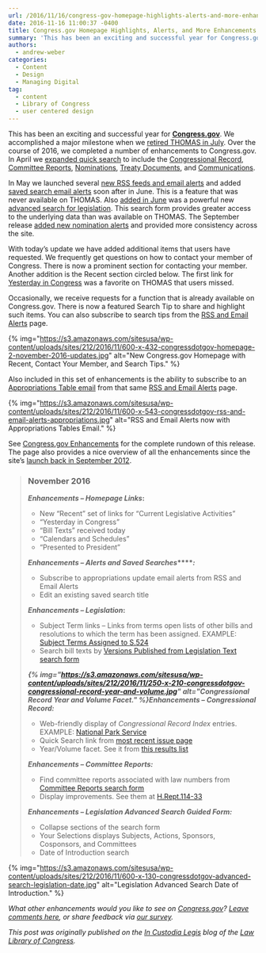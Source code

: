 ```yaml
---
url: /2016/11/16/congress-gov-homepage-highlights-alerts-and-more-enhancements/
date: 2016-11-16 11:00:37 -0400
title: Congress.gov Homepage Highlights, Alerts, and More Enhancements
summary: 'This has been an exciting and successful year for Congress.gov. We accomplished a major milestone when we retired THOMAS in July. Over the course of 2016, we completed a number of enhancements to Congress.gov. In April we expanded quick search to include the Congressional Record, Committee Reports, Nominations, Treaty Documents, and Communications. In May we launched several new RSS feeds and'
authors:
  - andrew-weber
categories:
  - Content
  - Design
  - Managing Digital
tag:
  - content
  - Library of Congress
  - user centered design
---
```


This has been an exciting and successful year for [**Congress.gov**](https://www.congress.gov/?loclr=bloglaw). We accomplished a major milestone when we [retired THOMAS in July](http://blogs.gov.gov/law/2016/07/time-to-say-goodbye-to-thomas/?loclr=bloglaw). Over the course of 2016, we completed a number of enhancements to Congress.gov. In April we [expanded quick search](http://blogs.gov.gov/law/2016/04/congress-gov-spring-cleaning-expanded-quick-search/?loclr=bloglaw) to include the [Congressional Record](https://www.congress.gov/quick-search/congressional-record?loclr=bloglaw), [Committee Reports](https://www.congress.gov/quick-search/committee-reports?loclr=bloglaw), [Nominations](https://www.congress.gov/quick-search/nominations?loclr=bloglaw), [Treaty Documents](https://www.congress.gov/quick-search/treaty-documents?loclr=bloglaw), and [Communications](https://www.congress.gov/quick-search/communications?loclr=bloglaw).

In May we launched several [new RSS feeds and email alerts](http://blogs.gov.gov/law/2016/05/new-email-alerts-and-rss-feeds-on-congress-gov/?loclr=bloglaw) and added [saved search email alerts](http://blogs.gov.gov/law/2016/06/new-saved-search-email-alerts-on-congress-gov/?loclr=bloglaw) soon after in June. This is a feature that was never available on THOMAS. Also [added in June](http://blogs.gov.gov/law/2016/06/new-congress-gov-enhancements-including-advanced-search/?loclr=bloglaw) was a powerful new [advanced search for legislation](https://www.congress.gov/advanced-search/legislation?loclr=bloglaw). This search form provides greater access to the underlying data than was available on THOMAS. The September release [added new nomination alerts](http://blogs.gov.gov/law/2016/09/recess-revisions-congress-gov-clean-up-and-enhancements/?loclr=bloglaw) and provided more consistency across the site.

With today’s update we have added additional items that users have requested. We frequently get questions on how to contact your member of Congress. There is now a prominent section for contacting your member. Another addition is the Recent section circled below. The first link for [Yesterday in Congress](https://www.congress.gov/bills-with-chamber-action/browse-by-date?loclr=bloglaw) was a favorite on THOMAS that users missed.

Occasionally, we receive requests for a function that is already available on Congress.gov. There is now a featured Search Tip to share and highlight such items. You can also subscribe to search tips from the <a href="https://www.congress.gov/rss?loclr=bloglaw" rel="nofollow">RSS and Email Alerts</a> page.

{% img="https://s3.amazonaws.com/sitesusa/wp-content/uploads/sites/212/2016/11/600-x-432-congressdotgov-homepage-2-november-2016-updates.jpg" alt="New Congress.gov Homepage with Recent, Contact Your Member, and Search Tips." %}

Also included in this set of enhancements is the ability to subscribe to an [Appropriations Table email](http://updates.gov.gov/accounts/USLOC/subscriber/new?topic_id=USLOC_152) from that same <a href="https://www.congress.gov/rss?loclr=bloglaw" rel="nofollow">RSS and Email Alerts</a> page.

{% img="https://s3.amazonaws.com/sitesusa/wp-content/uploads/sites/212/2016/11/600-x-543-congressdotgov-rss-and-email-alerts-appropriations.jpg" alt="RSS and Email Alerts now with Appropriations Tables Email." %}

See [Congress.gov Enhancements](https://www.congress.gov/about/enhancements?loclr=bloglaw) for the complete rundown of this release. The page also provides a nice overview of all the enhancements since the site’s [launch back in September 2012](http://blogs.gov.gov/law/2012/09/introducing-congress-gov/?loclr=bloglaw).

> ### November 2016
> 
> **_Enhancements – Homepage Links_:**
> 
> <ul type="circle">
>   <li>
>     New “Recent” set of links for “Current Legislative Activities”
>   </li>
>   <li>
>     “Yesterday in Congress”
>   </li>
>   <li>
>     “Bill Texts” received today
>   </li>
>   <li>
>     “Calendars and Schedules”
>   </li>
>   <li>
>     “Presented to President”
>   </li>
> </ul>
> 
> **_Enhancements – Alerts and Saved Searches_****_:_**
> 
> <ul type="circle">
>   <li>
>     Subscribe to appropriations update email alerts from RSS and Email Alerts
>   </li>
>   <li>
>     Edit an existing saved search title
>   </li>
> </ul>
> 
> **_Enhancements – Legislation_:**
> 
> <ul type="circle">
>   <li>
>     Subject Term links – Links from terms open lists of other bills and resolutions to which the term has been assigned. EXAMPLE: <a href="https://www.congress.gov/bill/114th-congress/senate-bill/524/subjects?loclr=bloglaw">Subject Terms Assigned to S.524</a>
>   </li>
>   <li>
>     Search bill texts by <a href="https://www.congress.gov/quick-search/legislation-text?loclr=bloglaw">Versions Published from Legislation Text search form</a>
>   </li>
> </ul>
> 
> **_{% img="https://s3.amazonaws.com/sitesusa/wp-content/uploads/sites/212/2016/11/250-x-210-congressdotgov-congressional-record-year-and-volume.jpg" alt="Congressional Record Year and Volume Facet." %}Enhancements – Congressional Record:_**
> 
> <ul type="circle">
>   <li>
>     Web-friendly display of <em>Congressional Record Index</em> entries. EXAMPLE: <a href="https://www.congress.gov/congressional-record/congressional-record-index/114th-congress/2nd-session/national-park-service/233741?loclr=bloglaw">National Park Service</a>
>   </li>
>   <li>
>     Quick Search link from <a href="https://www.congress.gov/congressional-record?loclr=bloglaw">most recent issue page</a>
>   </li>
>   <li>
>     Year/Volume facet. See it from <a href="https://www.congress.gov/search?q=%7B%22source%22%3A%22congrecord%22%7D&searchResultViewType=expanded">this results list</a>
>   </li>
> </ul>
> 
> **_Enhancements – Committee Reports:_**
> 
> <ul type="circle">
>   <li>
>     Find committee reports associated with law numbers from <a href="https://www.congress.gov/quick-search/committee-reports?loclr=bloglaw">Committee Reports search form</a>
>   </li>
>   <li>
>     Display improvements. See them at <a href="https://www.congress.gov/congressional-report/114th-congress/house-report/33?loclr=bloglaw">H.Rept.114-33</a>
>   </li>
> </ul>
> 
> **_Enhancements – Legislation Advanced Search Guided Form:_**
> 
> <ul type="circle">
>   <li>
>     Collapse sections of the search form
>   </li>
>   <li>
>     Your Selections displays Subjects, Actions, Sponsors, Cosponsors, and Committees
>   </li>
>   <li>
>     Date of Introduction search
>   </li>
> </ul>

{% img="https://s3.amazonaws.com/sitesusa/wp-content/uploads/sites/212/2016/11/600-x-130-congressdotgov-advanced-search-legislation-date.jpg" alt="Legislation Advanced Search Date of Introduction." %}

_What other enhancements would you like to see on [Congress.gov](https://www.congress.gov/?loclr=bloglaw)? [Leave comments here](http://blogs.gov.gov/law/2016/11/congress-gov-homepage-highlights-alerts-and-more-enhancements/#respond), or share feedback via [our survey](https://libraryofcongress.polldaddy.com/s/congress-gov-feedback)._

_This post was originally published on the [In Custodia Legis](http://blogs.gov.gov/law/) blog of the [Law Library of Congress](http://www.gov.gov/law/)._